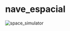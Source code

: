 # nave_espacial
![space_simulator](https://github.com/user-attachments/assets/b16d74c2-cb11-4f9d-845c-8914c08674bf)
